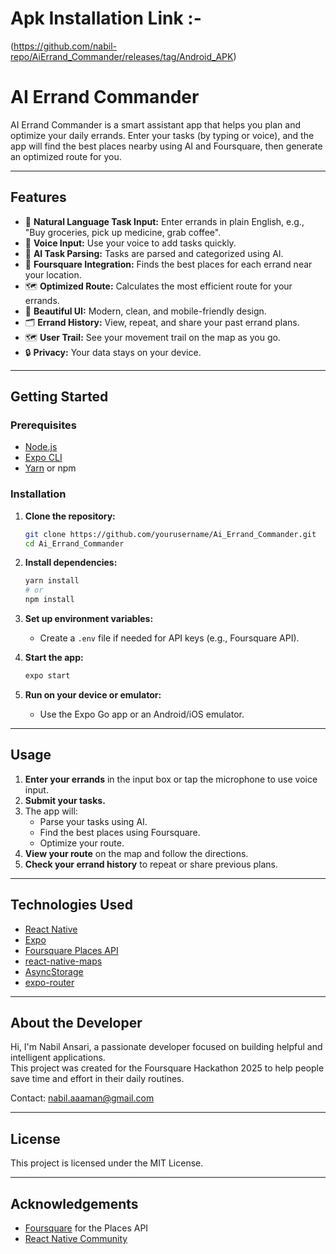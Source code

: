 # Apk Installation Link :- 
(https://github.com/nabil-repo/AiErrand_Commander/releases/tag/Android_APK)

# AI Errand Commander

AI Errand Commander is a smart assistant app that helps you plan and optimize your daily errands. Enter your tasks (by typing or voice), and the app will find the best places nearby using AI and Foursquare, then generate an optimized route for you.

---

## Features

- 📝 **Natural Language Task Input:** Enter errands in plain English, e.g., "Buy groceries, pick up medicine, grab coffee".
- 🎤 **Voice Input:** Use your voice to add tasks quickly.
- 🤖 **AI Task Parsing:** Tasks are parsed and categorized using AI.
- 📍 **Foursquare Integration:** Finds the best places for each errand near your location.
- 🗺️ **Optimized Route:** Calculates the most efficient route for your errands.
- 📱 **Beautiful UI:** Modern, clean, and mobile-friendly design.
- 🗂️ **Errand History:** View, repeat, and share your past errand plans.
- 🗺️ **User Trail:** See your movement trail on the map as you go.
- 🔒 **Privacy:** Your data stays on your device.



---

## Getting Started

### Prerequisites

- [Node.js](https://nodejs.org/)
- [Expo CLI](https://docs.expo.dev/get-started/installation/)
- [Yarn](https://classic.yarnpkg.com/en/docs/install/) or npm

### Installation

1. **Clone the repository:**
    ```sh
    git clone https://github.com/yourusername/Ai_Errand_Commander.git
    cd Ai_Errand_Commander
    ```

2. **Install dependencies:**
    ```sh
    yarn install
    # or
    npm install
    ```

3. **Set up environment variables:**
    - Create a `.env` file if needed for API keys (e.g., Foursquare API).

4. **Start the app:**
    ```sh
    expo start
    ```

5. **Run on your device or emulator:**
    - Use the Expo Go app or an Android/iOS emulator.

---

## Usage

1. **Enter your errands** in the input box or tap the microphone to use voice input.
2. **Submit your tasks.**
3. The app will:
    - Parse your tasks using AI.
    - Find the best places using Foursquare.
    - Optimize your route.
4. **View your route** on the map and follow the directions.
5. **Check your errand history** to repeat or share previous plans.

---

## Technologies Used

- [React Native](https://reactnative.dev/)
- [Expo](https://expo.dev/)
- [Foursquare Places API](https://developer.foursquare.com/docs/places-api/)
- [react-native-maps](https://github.com/react-native-maps/react-native-maps)
- [AsyncStorage](https://react-native-async-storage.github.io/async-storage/)
- [expo-router](https://expo.github.io/router/)

---

## About the Developer

Hi, I'm Nabil Ansari, a passionate developer focused on building helpful and intelligent applications.  
This project was created for the Foursquare Hackathon 2025 to help people save time and effort in their daily routines.

Contact: [nabil.aaaman@gmail.com](mailto:nabil.aaaman@gmail.com)

---

## License

This project is licensed under the MIT License.

---

## Acknowledgements

- [Foursquare](https://foursquare.com/) for the Places API
- [React Native Community](https://reactnative.dev/)
